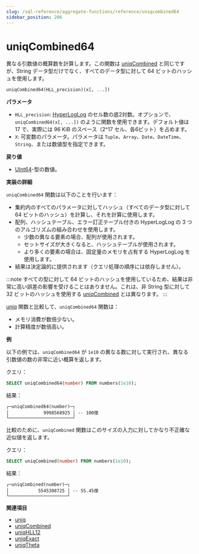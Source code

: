```yaml
---
slug: /sql-reference/aggregate-functions/reference/uniqcombined64
sidebar_position: 206
---
```


# uniqCombined64

異なる引数値の概算数を計算します。この関数は [uniqCombined](../../../sql-reference/aggregate-functions/reference/uniqcombined.md#agg_function-uniqcombined) と同じですが、String データ型だけでなく、すべてのデータ型に対して 64 ビットのハッシュを使用します。

```sql
uniqCombined64(HLL_precision)(x[, ...])
```

**パラメータ**

- `HLL_precision`: [HyperLogLog](https://en.wikipedia.org/wiki/HyperLogLog) のセル数の底2対数。オプションで、`uniqCombined64(x[, ...])` のように関数を使用できます。デフォルト値は 17 で、実際には 96 KiB のスペース（2^17 セル、各6ビット）を占めます。
- `X`: 可変数のパラメータ。パラメータは `Tuple`、`Array`、`Date`、`DateTime`、`String`、または数値型を指定できます。

**戻り値**

- [UInt64](../../../sql-reference/data-types/int-uint.md)-型の数値。

**実装の詳細**

`uniqCombined64` 関数は以下のことを行います：
- 集約内のすべてのパラメータに対してハッシュ（すべてのデータ型に対して 64 ビットのハッシュ）を計算し、それを計算に使用します。
- 配列、ハッシュテーブル、エラー訂正テーブル付きの HyperLogLog の 3 つのアルゴリズムの組み合わせを使用します。
    - 少数の異なる要素の場合、配列が使用されます。 
    - セットサイズが大きくなると、ハッシュテーブルが使用されます。 
    - より多くの要素の場合は、固定量のメモリを占有する HyperLogLog を使用します。
- 結果は決定論的に提供されます（クエリ処理の順序には依存しません）。

:::note
すべての型に対して 64 ビットのハッシュを使用しているため、結果は非常に高い誤差の影響を受けることはありません。これは、非 String 型に対して 32 ビットのハッシュを使用する [uniqCombined](../../../sql-reference/aggregate-functions/reference/uniqcombined.md) とは異なります。
:::

[uniq](../../../sql-reference/aggregate-functions/reference/uniq.md#agg_function-uniq) 関数と比較して、`uniqCombined64` 関数は：

- メモリ消費が数倍少ない。
- 計算精度が数倍高い。

**例**

以下の例では、`uniqCombined64` が `1e10` の異なる数に対して実行され、異なる引数値の数の非常に近い概算を返します。

クエリ：

```sql
SELECT uniqCombined64(number) FROM numbers(1e10);
```

結果：

```response
┌─uniqCombined64(number)─┐
│             9998568925 │ -- 100億
└────────────────────────┘
```

比較のために、`uniqCombined` 関数はこのサイズの入力に対してかなり不正確な近似値を返します。

クエリ：

```sql
SELECT uniqCombined(number) FROM numbers(1e10);
```

結果：

```response
┌─uniqCombined(number)─┐
│           5545308725 │ -- 55.45億
└──────────────────────┘
```

**関連項目**

- [uniq](../../../sql-reference/aggregate-functions/reference/uniq.md#agg_function-uniq)
- [uniqCombined](../../../sql-reference/aggregate-functions/reference/uniqcombined.md)
- [uniqHLL12](../../../sql-reference/aggregate-functions/reference/uniqhll12.md#agg_function-uniqhll12)
- [uniqExact](../../../sql-reference/aggregate-functions/reference/uniqexact.md#agg_function-uniqexact)
- [uniqTheta](../../../sql-reference/aggregate-functions/reference/uniqthetasketch.md#agg_function-uniqthetasketch)
